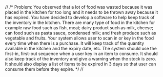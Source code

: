 //
/*
Problem:
You observed that a lot of food was wasted because it was placed in the kitchen for too long and it needs to be thrown away because it has expired. You have decided to develop a software to help keep track of the inventory in the kitchen.
There are many type of food in the kitchen for example raw food such as fish, meat; dairy product such as milk, cheese; can food such as pasta sauce, condensed milk; and fresh produce such as vegetable and fruits. Your system allows user to scan in or key in the food every time when there is a purchase. It will keep track of the quantity available in the kitchen and the expiry date, etc.
The system should use the first-in, first-out sequence when a user key in an item to consume. It should also keep track of the inventory and give a warning when the stock is zero. It should also display a list of items to be expired in 3 days so that user can consume them before they expire.
*/
//
